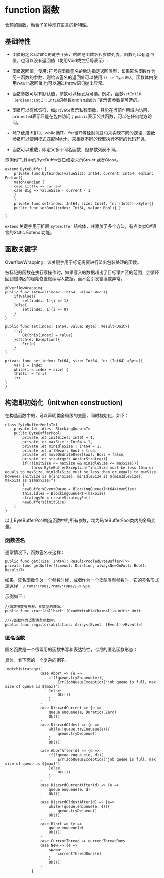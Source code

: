 # function 函数

仓颉的函数，融合了多种现在语言的新特性。

## 基础特性

- 函数的定义以func关键字开头，后面是函数名和参数列表。函数可以有返回值，也可以没有返回值（使用Void或空括号表示）.

- 函数返回值，使用`:`符号在函数签名的后边指定返回类型，如果匿名函数作为另一函数的参数，则给该签名的返回值可以使用`（）-> Type表达`，函数体内使用`return`返回值,也可以通过throw语句抛出异常。

- 函数参数可以有默认值，参数可以标记为可选。例如，函数`setInt16（endian!:Int1）:Int16`的参数endian`后面的`!`表示该参数是可选的。

- 函数可以有修饰符，如`private`表示私有函数，只能在当前作用域内访问，`protected`表示只能在包内访问；`public`表示公共函数，可以在任何地方访问。

- 除了使用if语句、while循环、for循环等控制流语句来实现不同的逻辑，函数参数可以使用模式匹配[Match](./docs/match.md)，来根据不同的模型执行不同的代码开通。

- 函数可以重载，即定义多个同名函数，但参数列表不同。


示例如下,其中的ByteBuffer是已经定义的Struct 或者Class。


```Cangjie
extend ByteBuffer {
    private func byteIndex(valueSize: Int64, current: Int64, endian: Endian){
    match(endian){
    case Little => current
    case Big => valueSize - current - 1
    }
    }
    private func set(index: Int64, size: Int64, fn: (Int64)->Byte){}
    public func setBool(index: Int64, value: Bool){ }

}
```
`extend` 关键字用于扩展 `ByteBuffer` 结构体，并添加了多个方法，有点类似C#语言的Static Extend 功能。

## 函数关键字

OverflowWrapping：该关键字用于标记需要进行溢出包装处理的函数。

被标记的函数在执行写操作时，如果写入的数据超出了目标缓冲区的范围，会循环回到缓冲区的起始位置继续写入数据，而不会引发错误或异常。


```CJ
@OverflowWrapping
public func setBool(index: Int64, value: Bool){
    if(value){
        set(index, 1){i => 1}
    }else{
        set(index, 1){i => 0}
    }
}

public func set(index: Int64, value: Byte): Result<Unit>{
    try{
        Ok(this[index] = value)
    }catch(e: Exception){
        Err(e)
    }
}

private func set(index: Int64, size: Int64, fn: (Int64)->Byte){
    var i = index
    while(i < index + size) {
    this[i] = fn(i)
    i++
}
}

```

## 构造即初始化（init when construction)

在构造函数中的，可以声明类全局级的变量，同时初始化，如下：

```Cangjie
class ByteBufferPool<T>{
    private let idles: BlockingQueue<T>
    public ByteBufferPool(
        private let initSize!: Int64 = 1,
        private let maxSize!: Int64 = 1,
        private let minIdleSize!: Int64 = 1,
        private let offHeap!: Bool = true,
        private let moveOnWriteOverflow!: Bool = false,
        private let strategy!: WorkerStrategy){
        if(!(initSize <= maxSize && minIdleSize <= maxSize)){
            throw ByteBufferException("initSize must be less than or equals to maxSize, minIdleSize must be less than or equals to maxSize, however initSize is ${initSize}, minIdleSize is ${minIdleSize}, maxSize is ${maxSize}")
        }
        newBuffersEventQueue = BlockingQueue<Int64>(maxSize)
        this.idles = BlockingQueue<T>(maxSize)
        strategyFn = createStrategyFn()
        newBuffers(initSize)
    }
}
```

以上ByteBufferPool构造函数中的所有参数，均为ByteBufferPool类内的全局变量。


### 函数签名

通常情况下，函数签名长这样：

```cj
public func get(size: Int64): Result<PooledByteBuffer<T>>
private func getBuffer(timeout: Duration, alwaysNewOnFull: Bool): Result<T>
```

如果，匿名函数作为一个参数时候，或者作为一个泛型类型参数时，它的签名形式是这样：`(Pram1:Type1,Pram2:Type2)->Type`.

示例如下：

```cj
//函数参数有形参、有类型的情况。
public func start(callback: (ReadWritableChannel)->Unit): Unit

////函数作为泛型类型参数时。
public func register(abilities: Array<(Event, (Event)->Event)>)
```

### 匿名函数

匿名函数是一个很常用的函数书写和表达特性，仓颉的匿名函数形态：

具体，看下面的一个复杂的例子。

```cj
 match(strategy){
                case Abort => {e =>
                    if(!queue.tryEnqueue(e)){
                        Err(JobQueueException("job queue is full, max size of queue is ${max}"))
                    }else{
                        Ok(())
                    }
                }
                case DiscardCurrent => {e =>
                    queue.enqueue(e, Duration.Zero)
                    Ok(())
                }
                case DiscardOldest => {e =>
                    while(!queue.tryEnqueue(e)){
                        queue.tryDequeue()
                    }
                    Ok(())
                }
                case AbortAfter(d) => {e =>
                    if(!queue.enqueue(e, d)){
                        Err(JobQueueException("job queue is full, max size of queue is ${max}"))
                    }else{
                        Ok(())
                    }
                }
                case DiscardCurrentAfter(d) => {e =>
                    queue.enqueue(e, d)
                    Ok(())
                }
                case DiscardOldestAfter(d) => {e=>
                    while(!queue.enqueue(e, d)){
                        queue.tryDequeue() 
                    Ok(())
                }
                case Block => {e =>
                    queue.enqueue(e)
                    Ok(())
                }
                case CurrentThread => currentThreadRuns
                case New => {e =>
                    spawn{
                        currentThreadRuns(e)
                    }
                    Ok(())
                }
            }
```